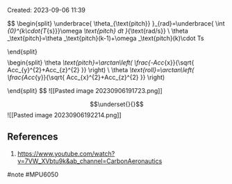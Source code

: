 Created: 2023-09-06 11:39

$$
\begin{split}
\underbrace{ \theta_{\text{pitch}} }_{rad}=\underbrace{ \int _{0}^{k\cdot{T_{s}}}\omega _\text{pitch} dt }_{\text{rad/s}} \\ 
\theta _\text{pitch}=\theta _\text{pitch}(k-1)+\omega _\text{pitch}(k)\cdot Ts 

\end{split}
$$
$$
\begin{split}
\theta _\text{pitch}=\arctan\left( \frac{-Acc_{x}}{\sqrt{ Acc_{y}^{2}+Acc_{z}^{2} }} \right) \\
\theta _\text{roll}=\arctan\left( \frac{Acc_{y}}{\sqrt{ Acc_{x}^{2}+Acc_{z}^{2} }} \right)

\end{split}
$$
![[Pasted image 20230906191723.png]]

$$\underset{}{}$$![[Pasted image 20230906192214.png]]
## References

1. https://www.youtube.com/watch?v=7VW_XVbtu9k&ab_channel=CarbonAeronautics

#note #MPU6050